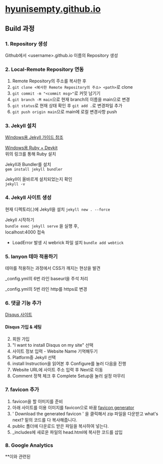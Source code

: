 # [hyunisempty.github.io](https://hyunisempty.github.io/)

## Build 과정
### 1. Repository 생성
Github에서 \<username>.github.io 이름의 Repository 생성

### 2. Local-Remote Repository 연동
1. Remote Repository의 주소를 복사한 후  
2. `git clone <복사한 Remote Repository의 주소> <path>`로 clone  
3. `git commit -m "<commit msg>"`로 커밋 남기기  
4. `git branch -M main`으로 현재 branch의 이름을 main으로 변경  
5. `git status`로 현재 상태 확인 후 `git add .`로 변경파일 추가  
6. `git push origin main`으로 main에 로컬 변경사항 push  

### 3. Jekyll 설치
[Windows용 Jekyll 가이드 참조](https://jekyllrb-ko.github.io/docs/installation/windows/)

[Windows용 Ruby + Devkit](https://rubyinstaller.org/downloads/)  
위의 링크를 통해 Ruby 설치

Jekyll과 Bundler를 설치  
`gem install jekyll bundler`

Jekyll이 올바르게 설치되었는지 확인  
`jekyll -v`

### 4. Jekyll 사이트 생성
현재 디렉토리(.)에 Jekyll을 설치
`jekyll new . --force`

Jekyll 시작하기  
`bundle exec jekyll serve` 을 실행 후,  
localhost:4000 접속

* LoadError 발생 시 webrick 파일 설치
`bundle add webtick`

### 5. lanyon 테마 적용하기
테마를 적용하는 과정에서 CSS가 깨지는 현상을 발견

_config.yml의 6번 라인 baseurl을 주석 처리

_config.yml의 5번 라인 http를 https로 변경   

### 6. 댓글 기능 추가
[Disqus 사이트](https://jekyllrb-ko.github.io/docs/installation/windows/)
#### Disqus 가입 & 세팅
2. 회원 가입
3. "I want to install Disqus on my site" 선택
4. 사이트 정보 입력 - Website Name 기억해두기
5. Platform중 Jekyll 선택
6. install Instruction을 읽어본 후 Configure를 눌러 다음을 진행
7. Website URL에 사이트 주소 입력 후 Next로 이동
8. Comment 정책 체크 후 Complete Setup을 눌러 설정 마무리

### 7. favicon 추가
1. favicon을 할 이미지를 준비
2. 아래 사이트를 이용 이미지를 favicon으로 바꿈
[favicon generator](https://www.favicon-generator.org/)
3. ' Download the generated favicon ' 을 클릭해서 zip 파일을 다운받고 what's next? 밑의 코드를 다 복사해줍니다.
4. public 폴더에 다운로드 받은 파일을 복사하여 넣는다.
5. _includes에 새로운 파일의 head.html에 복사한 코드를 삽입

### 8. Google Analytics
**이와 관련된 
